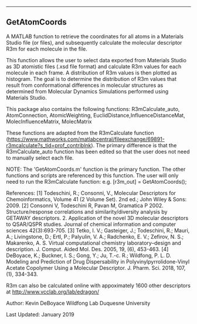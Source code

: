 ---------------
GetAtomCoords
---------------

A MATLAB function to retrieve the coordinates for all atoms in a Materials Studio file (or files), and subsequently calculate the molecular descriptor R3m for each molecule in the file. 

This function allows the user to select data exported from Materials Studio as 3D atomistic files (.xsd file format) and calculate R3m values for each molecule in each frame. A distribution of R3m values is then plotted as histogram. The goal is to determine the distribution of R3m values that result from conformational differences in molecular structures as determined from Molecular Dynamics Simulations performed using Materials Studio. 

This package also contains the following functions: R3mCalculate_auto, AtomConnection, AtomicWeighting, EuclidDistance,InfluenceDistanceMat, MolecInfluenceMatrix, MolecMatrix

These functions are adapted from the R3mCalculate function (https://www.mathworks.com/matlabcentral/fileexchange/69891-r3mcalculate?s_tid=prof_contriblnk). The primary difference is that the R3mCalculate_auto function has been edited so that the user does not need to manually select each file. 


NOTE: The 'GetAtomCoords.m' function is the primary function. The other functions and scripts are 
      referenced by this function. The user will only need to run the R3mCalculate function:
      e.g. [r3m_out] = GetAtomCoords();


References: 
  [1] Todeschini, R.; Consonni, V., Molecular Descriptors for Chemoinformatics, Volume 
      41 (2 Volume Set). 2nd ed.; John Wiley & Sons: 2009.
  [2] Consonni V, Todeschini R, Pavan M, Gramatica P 2002. Structure/response correlations 
      and similarity/diversity analysis by GETAWAY descriptors. 2. Application of the novel 
      3D molecular descriptors to QSAR/QSPR studies. Journal of chemical information and 
      computer sciences  42(3):693-705.
  [3] Tetko, I. V.; Gasteiger, J.; Todeschini, R.; Mauri, A.; Livingstone, D.; Ertl, P.; 
      Palyulin, V. A.; Radchenko, E. V.; Zefirov, N. S.; Makarenko, A. S.  Virtual 
      computational chemistry laboratory–design and description. J. Comput. Aided Mol. 
      Des. 2005, 19, (6), 453-463.
  [4] DeBoyace, K.; Buckner, I. S.; Gong, Y.; Ju, T.-c. R.; Wildfong, P. L. D.  Modeling 
      and Prediction of Drug Dispersability in Polyvinylpyrrolidone-Vinyl Acetate Copolymer 
      Using a Molecular Descriptor. J. Pharm. Sci. 2018, 107, (1), 334-343.

R3m can also be calculated online with appoximately 1600 other descriptors at http://www.vcclab.org/lab/edragon/

 
 Author: Kevin DeBoyace
	 Wildfong Lab
         Duquesne University
  
 Last Updated: January 2019
